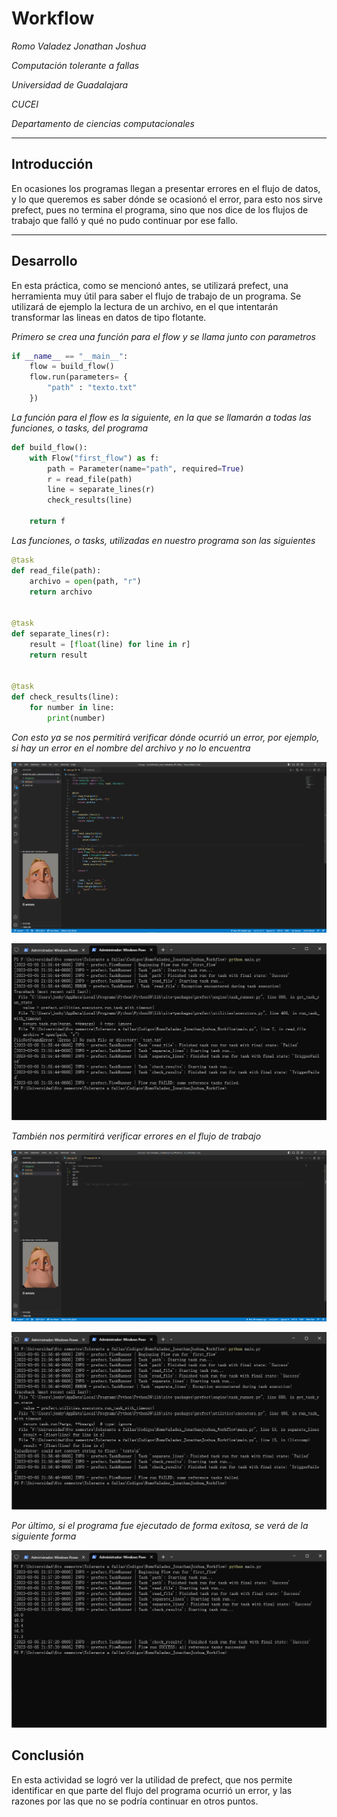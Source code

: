 # Workflow

_Romo Valadez Jonathan Joshua_

_Computación tolerante a fallas_

_Universidad de Guadalajara_

_CUCEI_

_Departamento de ciencias computacionales_

---

## Introducción
En ocasiones los programas llegan a presentar errores en el flujo de datos, y lo que queremos es saber dónde se ocasionó el error, para esto nos sirve prefect, pues no termina el programa, sino que nos dice de los flujos de trabajo que falló y qué no pudo continuar por ese fallo.

---

## Desarrollo
En esta práctica, como se mencionó antes, se utilizará prefect, una herramienta muy útil para saber el flujo de trabajo de un programa.
Se utilizará de ejemplo la lectura de un archivo, en el que intentarán transformar las lineas en datos de tipo flotante.

_Primero se crea una función para el flow y se llama junto con parametros_

~~~python
if __name__ == "__main__":
    flow = build_flow()
    flow.run(parameters= {
        "path" : "texto.txt"
    })
~~~

_La función para el flow es la siguiente, en la que se llamarán a todas las funciones, o tasks, del programa_

~~~python
def build_flow():
    with Flow("first_flow") as f:
        path = Parameter(name="path", required=True)
        r = read_file(path)
        line = separate_lines(r)
        check_results(line)

    return f
~~~

_Las funciones, o tasks, utilizadas en nuestro programa son las siguientes_

~~~python
@task
def read_file(path):
    archivo = open(path, "r")
    return archivo


@task
def separate_lines(r):
    result = [float(line) for line in r]
    return result


@task
def check_results(line):
    for number in line:
        print(number)
~~~

_Con esto ya se nos permitirá verificar dónde ocurrió un error, por ejemplo, si hay un error en el nombre del archivo y no lo encuentra_

![Error de archivo](./Imagenes/Error_txt_1.png "Error nombre de archivo")

![Error de archivo 2](./Imagenes/Error_txt_2.png "Error nombre de archivo")

_También nos permitirá verificar errores en el flujo de trabajo_

![Error de flujo](./Imagenes/Error_texto_1.png "Error de flujo")

![Error de flujo 2](./Imagenes/Error_texto_2.png "Error de flujo")

_Por último, si el programa fue ejecutado de forma exitosa, se verá de la siguiente forma_

![Archivo correcto](./Imagenes/Resultado_exitoso.png "Archivo correcto")

## Conclusión
En esta actividad se logró ver la utilidad de prefect, que nos permite identificar en que parte del flujo del programa ocurrió un error, y las razones por las que no se podría continuar en otros puntos.
